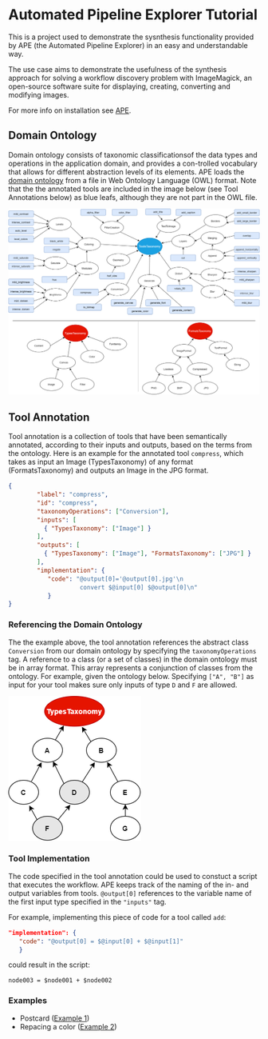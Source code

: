 # Automated Pipeline Explorer Tutorial

This is a project used to demonstrate the sysnthesis functionality provided by APE (the Automated Pipeline Explorer) in an easy and understandable way.

The use case aims to demonstrate the usefulness of the synthesis approach for solving a workflow discovery problem with ImageMagick, an open-source software suite for displaying, creating, converting and modifying images.

For more info on installation see [APE](https://github.com/sanctuuary/APE).

## Domain Ontology
Domain ontology consists of taxonomic classificationsof the data types and operations in the application domain, and provides a con-trolled  vocabulary  that  allows  for  different  abstraction  levels  of  its  elements. APE loads the [domain ontology](imagemagick_taxonomy.owl) from a file in Web Ontology Language (OWL) format. Note that the the annotated tools are included in the image below (see Tool Annotations below) as blue leafs, although they are not part in the OWL file.

![](Images/ImageMagick_Taxonomy.png)


## Tool Annotation
Tool annotation is a collection of tools that have been semantically annotated, according to their inputs and outputs, based on the terms from the ontology. Here is an example for the annotated tool `compress`, which takes as input an Image (TypesTaxonomy) of any format (FormatsTaxonomy) and outputs an Image in the JPG format.

```json
{
        "label": "compress",
        "id": "compress",
        "taxonomyOperations": ["Conversion"],
        "inputs": [
          { "TypesTaxonomy": ["Image"] }
        ],
        "outputs": [
          { "TypesTaxonomy": ["Image"], "FormatsTaxonomy": ["JPG"] }
        ],
        "implementation": { 
           "code": "@output[0]='@output[0].jpg'\n
                    convert $@input[0] $@output[0]\n" 
           }
}
```

### Referencing the Domain Ontology
The the example above, the tool annotation references the abstract class `Conversion` from our domain ontology by specifying the `taxonomyOperations` tag.
A reference to a class (or a set of classes) in the domain ontology must be in array format. This array represents a conjunction of classes from the ontology. For example, given the ontology below. Specifying `["A", "B"]` as input for your tool makes sure only inputs of type `D` and `F` are allowed.

![](Images/TypesTaxonomy.png)

### Tool Implementation
The code specified in the tool annotation could be used to constuct a script that executes the workflow.
APE keeps track of the naming of the in- and output variables from tools. `@output[0]` references to the variable name of the first input type specified in the `"inputs"` tag.

For example, implementing this piece of code for a tool called `add`:
```json
"implementation": {
   "code": "@output[0] = $@input[0] + $@input[1]"
   }
```
could result in the script:
```text
node003 = $node001 + $node002
```

### Examples
- Postcard ([Example 1](/Example1))
- Repacing a color ([Example 2](/Example2))
